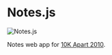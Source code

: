 # Notes.js

![Notes.js](https://nv.github.com/notes/notes.png)

Notes web app for [10K Apart 2010](http://10k.aneventapart.com/1/Entry/72).
